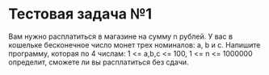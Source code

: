 ﻿# Тестовая задача №1

Вам нужно расплатиться в магазине на сумму n рублей. У вас в кошельке бесконечное число монет трех номиналов: a, b и c. Напишите программу, которая по 4 числам: 1 <= a,b,c <= 100, 1 <= n <= 1000000 определит, сможете ли вы расплатиться без сдачи.
